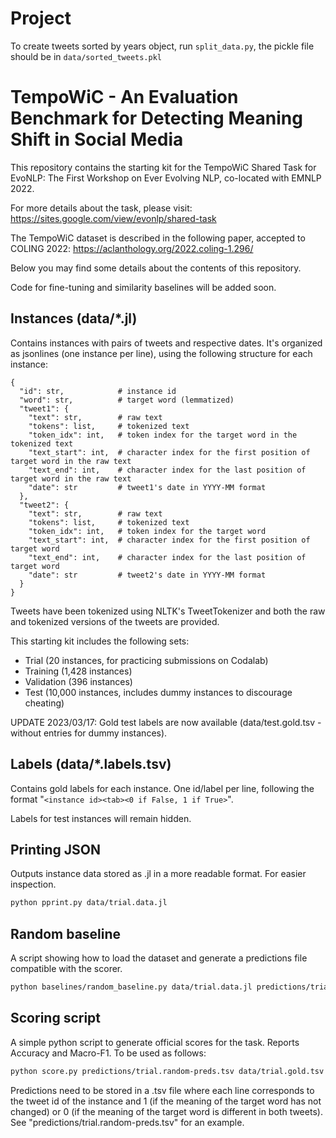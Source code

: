 # Project

To create tweets sorted by years object, run `split_data.py`, the pickle file should be in `data/sorted_tweets.pkl`


# TempoWiC - An Evaluation Benchmark for Detecting Meaning Shift in Social Media

This repository contains the starting kit for the TempoWiC Shared Task for EvoNLP: The First Workshop on Ever Evolving NLP, co-located with EMNLP 2022.

For more details about the task, please visit:
https://sites.google.com/view/evonlp/shared-task

The TempoWiC dataset is described in the following paper, accepted to COLING 2022:
https://aclanthology.org/2022.coling-1.296/


Below you may find some details about the contents of this repository.

Code for fine-tuning and similarity baselines will be added soon.


## Instances (data/*.jl)

Contains instances with pairs of tweets and respective dates. It's organized as jsonlines (one instance per line), using the following structure for each instance:

```
{
  "id": str,            # instance id
  "word": str,          # target word (lemmatized)
  "tweet1": {
    "text": str,        # raw text
    "tokens": list,     # tokenized text
    "token_idx": int,   # token index for the target word in the tokenized text
    "text_start": int,  # character index for the first position of target word in the raw text
    "text_end": int,    # character index for the last position of target word in the raw text
    "date": str         # tweet1's date in YYYY-MM format
  },
  "tweet2": {
    "text": str,        # raw text
    "tokens": list,     # tokenized text
    "token_idx": int,   # token index for the target word
    "text_start": int,  # character index for the first position of target word
    "text_end": int,    # character index for the last position of target word
    "date": str         # tweet2's date in YYYY-MM format
  }
}
```

Tweets have been tokenized using NLTK's TweetTokenizer and both the raw and tokenized versions of the tweets are provided.

This starting kit includes the following sets:
- Trial (20 instances, for practicing submissions on Codalab)
- Training (1,428 instances)
- Validation (396 instances)
- Test (10,000 instances, includes dummy instances to discourage cheating)


UPDATE 2023/03/17: Gold test labels are now available (data/test.gold.tsv - without entries for dummy instances).


## Labels (data/*.labels.tsv)

Contains gold labels for each instance. One id/label per line, following the format "`<instance id><tab><0 if False, 1 if True>`".

Labels for test instances will remain hidden.


## Printing JSON

Outputs instance data stored as .jl in a more readable format. For easier inspection.

```bash
python pprint.py data/trial.data.jl
```


## Random baseline

A script showing how to load the dataset and generate a predictions file compatible with the scorer.

```bash
python baselines/random_baseline.py data/trial.data.jl predictions/trial.random-preds.tsv
```


## Scoring script

A simple python script to generate official scores for the task. Reports Accuracy and Macro-F1. To be used as follows:

```bash
python score.py predictions/trial.random-preds.tsv data/trial.gold.tsv
```

Predictions need to be stored in a .tsv file where each line corresponds to the tweet id of the instance and 1 (if the meaning of the target word has not changed) or 0 (if the meaning of the target word is different in both tweets). See "predictions/trial.random-preds.tsv" for an example.
